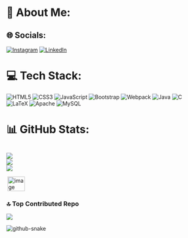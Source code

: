 #  👾 About Me:


## 🌐 Socials:
[![Instagram](https://img.shields.io/badge/Instagram-%23E4405F.svg?logo=Instagram&logoColor=white)](https://instagram.com/https://www.instagram.com/andrewthurler/) [![LinkedIn](https://img.shields.io/badge/LinkedIn-%230077B5.svg?logo=linkedin&logoColor=white)](https://linkedin.com/in/https://www.linkedin.com/in/andrew-thurler/) 

# 💻 Tech Stack:
![HTML5](https://img.shields.io/badge/html5-%23E34F26.svg?style=for-the-badge&logo=html5&logoColor=white) ![CSS3](https://img.shields.io/badge/css3-%231572B6.svg?style=for-the-badge&logo=css3&logoColor=white) 
![JavaScript](https://img.shields.io/badge/javascript-%23323330.svg?style=for-the-badge&logo=javascript&logoColor=%23F7DF1E) ![Bootstrap](https://img.shields.io/badge/bootstrap-%238511FA.svg?style=for-the-badge&logo=bootstrap&logoColor=white) ![Webpack](https://img.shields.io/badge/webpack-%238DD6F9.svg?style=for-the-badge&logo=webpack&logoColor=black) ![Java](https://img.shields.io/badge/java-%23ED8B00.svg?style=for-the-badge&logo=openjdk&logoColor=white) ![C](https://img.shields.io/badge/c-%2300599C.svg?style=for-the-badge&logo=c&logoColor=white)  ![LaTeX](https://img.shields.io/badge/latex-%23008080.svg?style=for-the-badge&logo=latex&logoColor=white)   ![Apache](https://img.shields.io/badge/apache-%23D42029.svg?style=for-the-badge&logo=apache&logoColor=white) ![MySQL](https://img.shields.io/badge/mysql-4479A1.svg?style=for-the-badge&logo=mysql&logoColor=white)
# 📊 GitHub Stats:

<div style="display: flex; flex-direction: column">
  <p style="width:30%">
    <img style="display: inline-block" src="https://github-readme-stats.vercel.app/api?username=Thurlerr&theme=nightowl&hide_border=true&include_all_commits=false&count_private=false"><br/>
    <img style="display: inline-block" src="https://nirzak-streak-stats.vercel.app/?user=Thurlerr&theme=nightowl&hide_border=true"><br/>
    <img style="display: inline-block" src="https://github-readme-stats.vercel.app/api/top-langs/?username=Thurlerr&theme=nightowl&hide_border=true&include_all_commits=false&count_private=false&layout=compact">
  </p>
  <img align="right" src="https://github.com/user-attachments/assets/b833b3a0-ce20-404d-9114-68a9af0a559a" alt="image" style="width:30%" />
</div>

  <!-- 
 ![](https://github-readme-stats.vercel.app/api?username=Thurlerr&theme=nightowl&hide_border=true&include_all_commits=false&count_private=false)<br/>
  ![](https://nirzak-streak-stats.vercel.app/?user=Thurlerr&theme=nightowl&hide_border=true)<br/>
  ![](https://github-readme-stats.vercel.app/api/top-langs/?username=Thurlerr&theme=nightowl&hide_border=true&include_all_commits=false&count_private=false&layout=compact) -->
 

  <!-- ![image alt >](https://github.com/user-attachments/assets/b833b3a0-ce20-404d-9114-68a9af0a559a) -->

  
### 🔝 Top Contributed Repo
![](https://github-contributor-stats.vercel.app/api?username=Thurlerr&limit=5&theme=radical&combine_all_yearly_contributions=true)

<!-- Proudly created with GPRM ( https://gprm.itsvg.in ) -->
<picture>
                                                   <!--    https://raw.githubusercontent.com/Thurlerr/Thurlerr/e6db5af57cbc99830a672964e02e81a973c89573/github-snake-dark.svg -->
  <source media="(prefers-color-scheme: dark)" srcset="https://raw.githubusercontent.com/Thurlerr/Thurlerr/e6db5af57cbc99830a672964e02e81a973c89573/github-snake-dark.svg" />
  <source media="(prefers-color-scheme: light)" srcset="https://raw.githubusercontent.com/Thurlerr/Thurlerr/41f06b8f040313ba86e3521f6ebb840959070633/github-snake.svg" />
  <img alt="github-snake" src="https://raw.githubusercontent.com/Thurller/Thurller/output/github-snake.svg" />
</picture>
<style>
  img[alt$=">"] {
  float: right;
}
</style>

